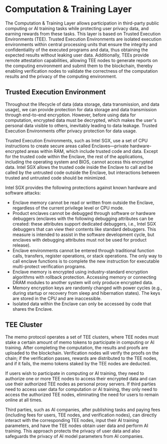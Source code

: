 # Computation & Training Layer

The Computation & Training Layer allows participation in third-party public computing or AI training tasks while protecting user privacy data, and earning rewards from these tasks. This layer is based on Trusted Execution Environments (TEE). Trusted Execution Environments are isolated execution environments within central processing units that ensure the integrity and confidentiality of the executed programs and data, thus obtaining the expected results without leaking user data. Additionally, TEEs provide remote attestation capabilities, allowing TEE nodes to generate reports on the computing environment and submit them to the blockchain, thereby enabling verification nodes to validate the correctness of the computation results and the privacy of the computing environment.

## Trusted Execution Environment

Throughout the lifecycle of data (data storage, data transmission, and data usage), we can provide protection for data storage and data transmission through end-to-end encryption. However, before using data for computation, encrypted data must be decrypted, which makes the user's personal data visible to others, inevitably leading to data leakage. Trusted Execution Environments offer privacy protection for data usage.

Trusted Execution Environments, such as Intel SGX, use a set of CPU instructions to create secure areas called Enclaves—private hardware-encrypted areas within RAM, which include trusted code and data. Except for the trusted code within the Enclave, the rest of the applications, including the operating system and BIOS, cannot access this encrypted data. Intel SGX allows the trusted code inside the Enclave to call and be called by the untrusted code outside the Enclave, but interactions between trusted and untrusted code should be minimized.

Intel SGX provides the following protections against known hardware and software attacks:

- Enclave memory cannot be read or written from outside the Enclave, regardless of the current privilege level or CPU mode.
- Product enclaves cannot be debugged through software or hardware debuggers (enclaves with the following debugging attributes can be created: these attributes support dedicated debuggers, i.e., Intel SGX debuggers that can view their contents like standard debuggers. This measure is intended to assist in the software development cycle, but enclaves with debugging attributes must not be used for product release).
- Enclave environments cannot be entered through traditional function calls, transfers, register operations, or stack operations. The only way to call enclave functions is to complete the new instruction for executable multi-protect verification programs.
- Enclave memory is encrypted using industry-standard encryption algorithms with rollback protection. Accessing memory or connecting DRAM modules to another system will only produce encrypted data.
- Memory encryption keys are randomly changed with power cycles (e.g., during startup or recovery from sleep and hibernation states). The keys are stored in the CPU and are inaccessible.
- Isolated data within the Enclave can only be accessed by code that shares the Enclave.

## TEE Cluster

The memo protocol operates a set of TEE clusters, where TEE nodes must stake a certain amount of memo tokens to participate in computing or AI training. After completing the computation, the results and proofs are uploaded to the blockchain. Verification nodes will verify the proofs on the chain; if the verification passes, rewards are distributed to the TEE nodes, and if it fails, the memo tokens staked by the TEE nodes are deducted.

If users wish to participate in computing or AI training, they need to authorize one or more TEE nodes to access their encrypted data and can use their authorized TEE nodes as personal proxy servers. If third parties need to access user data for computation or AI training, they only need to access the authorized TEE nodes, eliminating the need for users to remain online at all times.

Third parties, such as AI companies, after publishing tasks and paying fees (including fees for users, TEE nodes, and verification nodes), can directly interact with the corresponding TEE nodes, input their AI training parameters, and have the TEE nodes obtain user data and perform AI training. This approach protects the privacy of user data and also safeguards the privacy of AI model parameters from AI companies.